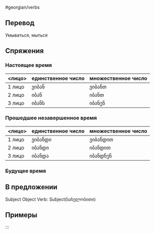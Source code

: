 #georgian/verbs 
## Перевод
Умываться, мыться
## Спряжения
### Настоящее время
<лицо>|единственное число|множественное число
--------|---------------------|------------------------
1 лицо | ვიბან | ვიბანთ
2 лицо | იბან | იბანთ
3 лицо | იბანს | იბანენ
### Прошедшее незавершенное время
<лицо>|единственное число|множественное число
--------|---------------------|------------------------
1 лицо | ვიბანდი | ვიბანდით
2 лицо | იბანდი | იბანდით
3 лицо | იბანდა | იბანდნენ
### Будущее время
## В предложении
Subject Object Verb: Subject(სახელობითი)
## Примеры
:::
